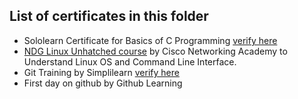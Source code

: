 ## __List of certificates in this folder__
  * Sololearn Certificate for Basics of C Programming [verify here](https://www.sololearn.com/Certificate/1089-23597034/jpg)
  * [NDG Linux Unhatched course](https://www.netacad.com/courses/os-it/ndg-linux-unhatched) by Cisco Networking Academy to Understand Linux OS and Command Line Interface.
  * Git Training by Simplilearn [verify here](https://certificates.simplicdn.net/share/3346780_1648390553.pdf)
  * First day on github by Github Learning

